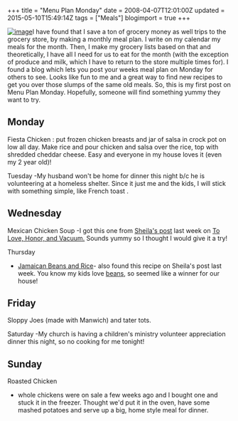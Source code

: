 +++
title = "Menu Plan Monday"
date = 2008-04-07T12:01:00Z
updated = 2015-05-10T15:49:14Z
tags = ["Meals"]
blogimport = true 
+++

[]()[![image](http://bp0.blogger.com/_CPk-Aq1-YMw/SAOjPiNJaDI/AAAAAAAAAYo/89BWGNGuZb4/s320/mpm121.jpg)](http://orgjunkie.com/)I have found that I save a ton of grocery money as well trips to the grocery store, by making a monthly meal plan.  I write on my calendar my meals for the month.  Then, I make my grocery lists based on that and theoretically, I have all I need for us to eat for the month (with the exception of produce and milk, which I have to return to the store multiple times for).   I found a blog which lets you post your weeks meal plan on Monday for others to see.  Looks like fun to me and a great way to find new recipes to get you over those slumps of the same old meals.  So, this is my first post on Menu Plan Monday.  Hopefully, someone will find something yummy they want to try.  

Monday
- 
Fiesta Chicken
:  put frozen chicken breasts and jar of salsa in crock pot on low all day.  Make rice and pour chicken and salsa over the rice, top with shredded cheddar cheese.  Easy and everyone in my house loves it (even my 2 year old)!  

Tuesday
-My husband won't be home for dinner this night b/c he is volunteering at a homeless shelter.  Since it just me and the kids, I will stick with something simple, like 
French toast
.  

Wednesday
-
Mexican Chicken Soup
-I got this one from [Sheila's post](http://tolovehonorandvacuum.blogspot.com/2008/03/menu-planning-monday_31.html#comments) last week on  [To Love, Honor, and Vacuum.](http://tolovehonorandvacuum.blogspot.com/)  Sounds yummy so I thought I would give it a try!  

Thursday
- [Jamaican Beans and Rice](http://www.recipezaar.com/183043)- also found this recipe on Sheila's post last week.  You know my kids love [beans](http://onehappymommy.blogspot.com/2008/03/roll-that-beautiful-bean-footage.html), so seemed like a winner for our house!  

Friday
-
Sloppy Joes
 (made with Manwich) and tater tots.  

Saturday
-My church is having a children's ministry volunteer appreciation dinner this night, so no cooking for me tonight!  

Sunday
- 
Roasted Chicken
- whole chickens were on sale a few weeks ago and I bought one and stuck it in the freezer.  Thought we'd put it in the oven, have some mashed potatoes and serve up a big, home style meal for dinner.
